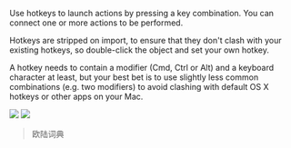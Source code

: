Use hotkeys to launch actions by pressing a key combination. You can connect one or more actions to be performed.

Hotkeys are stripped on import, to ensure that they don't clash with your existing hotkeys, so double-click the object and set your own hotkey.

A hotkey needs to contain a modifier (Cmd, Ctrl or Alt) and a keyboard character at least, but your best bet is to use slightly less common combinations (e.g. two modifiers) to avoid clashing with default OS X hotkeys or other apps on your Mac.


![](https://img.shields.io/badge/version-v1.0-green?style=for-the-badge)
[![](https://img.shields.io/badge/download-click-blue?style=for-the-badge)](./Eudic%20Tools.alfredworkflow)



<!-- more -->

> 欧陆词典
